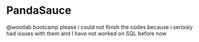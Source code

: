 # PandaSauce
@wootlab bootcamp
please i could not finish the codes because i seriosly had issues with them and I have not worked on SQL before now
